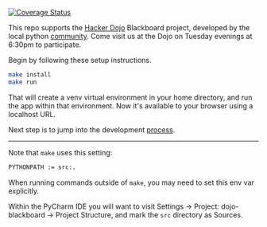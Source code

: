
[![Coverage Status](https://coveralls.io/repos/github/jhanley634/dojo-blackboard/badge.svg?branch=main)](https://coveralls.io/github/jhanley634/dojo-blackboard?branch=main)

This repo supports the [Hacker Dojo](https://www.hackerdojo.com) Blackboard project,
developed by the local python [community](https://www.meetup.com/hackerdojo/events).
Come visit us at the Dojo on Tuesday evenings at 6:30pm to participate.

Begin by following these setup instructions.
```bash
make install
make run
```
That will create a venv virtual environment in your home directory,
and run the app within that environment.
Now it's available to your browser using a localhost URL.

Next step is to jump into the development [process](docs/).

----

Note that `make` uses this setting:
```bash
PYTHONPATH := src:.
```
When running commands outside of `make`, you may need to set this env var explicitly.

Within the PyCharm IDE you will want to visit Settings ->
Project: dojo-blackboard -> Project Structure, and mark the `src` directory as Sources.
